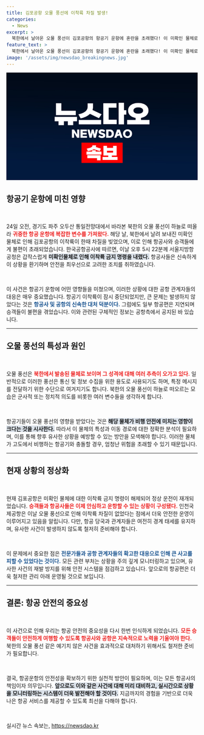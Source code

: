 ```yaml
---
title: 김포공항 오물 풍선에 이착륙 차질 발생!
categories:
  - News
excerpt: >
  북한에서 날아온 오물 풍선이 김포공항의 항공기 운항에 혼란을 초래했다! 이 미확인 물체로 인해 한때 이착륙 금지 명령이 내려졌지만, 현재는 정상적인 운행으로 복귀. 어떤 일이 있었던 걸까?
feature_text: >
  북한에서 날아온 오물 풍선이 김포공항의 항공기 운항에 혼란을 초래했다! 이 미확인 물체로 인해 한때 이착륙 금지 명령이 내려졌지만, 현재는 정상적인 운행으로 복귀. 어떤 일이 있었던 걸까?
image: '/assets/img/newsdao_breakingnews.jpg'
---
```


<p><img src="/assets/img/newsdao_breakingnews.jpg" alt="implanttips 속보" /></p>

<h2 data-ke-size="size26">항공기 운항에 미친 영향</h2>

<p data-ke-size="size16">&nbsp;</p>

<p>24일 오전, 경기도 파주 오두산 통일전망대에서 바라본 북한의 오물 풍선이 하늘로 떠올라 <b><span style="color: #ee2323;">귀중한 항공 운항에 복잡한 변수를 가져왔다.</span></b> 해당 날, 북한에서 날려 보내진 미확인 물체로 인해 김포공항의 이착륙이 한때 차질을 빚었으며, 이로 인해 항공사와 승객들에게 불편이 초래되었습니다. 한국공항공사에 따르면, 이날 오후 5시 22분께 서울지방항공청은 갑작스럽게 <b><span style="background-color: #21538527;">미확인물체로 인해 이착륙 금지 명령을 내렸다.</span></b> 항공사들은 신속하게 이 상황을 환기하며 안전을 최우선으로 고려한 조치를 취하였습니다.</p>

<p data-ke-size="size16">&nbsp;</p>

<p>이 사건은 항공기 운항에 어떤 영향들을 미쳤으며, 이러한 상황에 대한 공항 관계자들의 대응은 매우 중요했습니다. 항공기 이착륙이 잠시 중단되었지만, 큰 문제는 발생하지 않았다는 것은 <b><span style="color: #1a5490;">항공사 및 공항의 신속한 대처 덕분이다.</span></b> 그럼에도 일부 항공편은 지연되며 승객들이 불편을 겪었습니다. 이와 관련된 구체적인 정보는 공항측에서 공지된 바 있습니다.</p>

<hr>

<h2 data-ke-size="size26">오물 풍선의 특성과 원인</h2>

<p data-ke-size="size16">&nbsp;</p>

<p>오물 풍선은 <b><span style="color: #ee2323;">북한에서 발송된 물체로 보이며 그 성격에 대해 여러 추측이 오가고 있다.</span></b> 일반적으로 이러한 풍선은 통신 및 정보 수집을 위한 용도로 사용되기도 하며, 특정 메시지를 전달하기 위한 수단으로 여겨지기도 합니다. 북한의 오물 풍선이 하늘로 떠오르는 모습은 군사적 또는 정치적 의도를 비롯한 여러 변수들을 생각하게 합니다.</p>

<p data-ke-size="size16">&nbsp;</p>

<p>항공기들이 오물 풍선의 영향을 받았다는 것은 <b><span style="background-color: #21538527;">해당 물체가 비행 안전에 미치는 영향이 크다는 것을 시사한다.</span></b> 따라서 이 물체의 특성과 이동 경로에 대한 정확한 분석이 필요하며, 이를 통해 향후 유사한 상황을 예방할 수 있는 방안을 모색해야 합니다. 이러한 물체가 고도에서 비행하는 항공기와 충돌할 경우, 엄청난 위험을 초래할 수 있기 때문입니다.</p>

<hr>

<h2 data-ke-size="size26">현재 상황의 정상화</h2>

<p data-ke-size="size16">&nbsp;</p>

<p>현재 김포공항은 미확인 물체에 대한 이착륙 금지 명령이 해제되어 정상 운전이 재개되었습니다. <b><span style="color: #ee2323;">승객들과 항공사들은 이제 안심하고 운항할 수 있는 상황이 구성됐다.</span></b> 인천국제공항은 이날 오물 풍선으로 인해 이착륙 차질이 없었다는 점에서 더욱 안전한 운영이 이루어지고 있음을 알립니다. 다만, 항공 당국과 관계자들은 여전히 경계 태세를 유지하며, 유사한 사건이 발생하지 않도록 철저히 준비해야 합니다.</p>

<p data-ke-size="size16">&nbsp;</p>

<p>이 문제에서 중요한 점은 <b><span style="color: #1a5490;">전문가들과 공항 관계자들의 확고한 대응으로 인해 큰 사고를 피할 수 있었다는 것이다.</span></b> 모든 관련 부처는 상황을 주의 깊게 모니터링하고 있으며, 유사한 사건의 재발 방지를 위해 안전 시스템을 점검하고 있습니다. 앞으로의 항공편은 더욱 철저한 관리 아래 운영될 것으로 보입니다.</p>

<hr>

<h2 data-ke-size="size26">결론: 항공 안전의 중요성</h2>

<p data-ke-size="size16">&nbsp;</p>

<p>이 사건으로 인해 우리는 항공 안전의 중요성을 다시 한번 인식하게 되었습니다. <b><span style="color: #ee2323;">모든 승객들이 안전하게 여행할 수 있도록 항공사와 공항은 지속적으로 노력을 기울여야 한다.</span></b> 북한의 오물 풍선 같은 예기치 않은 사건을 효과적으로 대처하기 위해서도 철저한 준비가 필요합니다.</p>

<p data-ke-size="size16">&nbsp;</p>

<p>결국, 항공운항의 안전성을 확보하기 위한 실천적 방안이 필요하며, 이는 모든 항공사의 책임이자 의무입니다. <b><span style="background-color: #21538527;">앞으로도 이와 같은 사건에 대해 미리 대비하고, 실시간으로 상황을 모니터링하는 시스템이 더욱 발전해야 할 것이다.</span></b> 지금까지의 경험을 기반으로 더욱 나은 항공 서비스를 제공할 수 있도록 최선을 다해야 합니다. </p>

<p data-ke-size="size16">&nbsp;</p>
실시간 뉴스 속보는, <a href="https://newsdao.kr" rel="dofollow">https://newsdao.kr</a>


